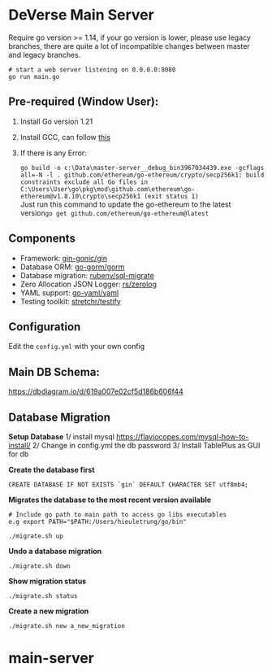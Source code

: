 
# DeVerse Main Server



Require go version >= 1.14, if your go version is lower, please use legacy branches,
there are quite a lot of incompatible changes between master and legacy branches.

```
# start a web server listening on 0.0.0.0:8080
go run main.go
```

## Pre-required (Window User):
1. Install Go version 1.21
2. Install GCC, can follow [this](https://www.msys2.org/)
3. If there is any Error: 

   ```go build -o c:\Data\master-server__debug_bin3967034439.exe -gcflags all=-N -l . github.com/ethereum/go-ethereum/crypto/secp256k1: build constraints exclude all Go files in C:\Users\User\go\pkg\mod\github.com\ethereum\go-ethereum@v1.8.10\crypto\secp256k1 (exit status 1)```  
    Just run this command to update the  go-ethereum to the latest version`go get github.com/ethereum/go-ethereum@latest`

## Components

- Framework: [gin-gonic/gin](https://github.com/gin-gonic/gin)
- Database ORM: [go-gorm/gorm](https://github.com/go-gorm/gorm)
- Database migration: [rubenv/sql-migrate](https://github.com/rubenv/sql-migrate)
- Zero Allocation JSON Logger: [rs/zerolog](https://github.com/rs/zerolog)
- YAML support: [go-yaml/yaml](https://github.com/go-yaml/yaml)
- Testing toolkit: [stretchr/testify](https://github.com/stretchr/testify)

## Configuration

Edit the `config.yml` with your own config

## Main DB Schema:
https://dbdiagram.io/d/619a007e02cf5d186b606f44

## Database Migration

**Setup Database**
1/ install mysql https://flaviocopes.com/mysql-how-to-install/
2/ Change in config.yml the db password
3/ Install TablePlus as GUI for db

**Create the database first**

```
CREATE DATABASE IF NOT EXISTS `gin` DEFAULT CHARACTER SET utf8mb4;
```

**Migrates the database to the most recent version available**
```
# Include go path to main path to access go libs executables
e.g export PATH="$PATH:/Users/hieuletrung/go/bin"
```

```
./migrate.sh up
```

**Undo a database migration**

```
./migrate.sh down
```

**Show migration status**

```
./migrate.sh status
```

**Create a new migration**

```
./migrate.sh new a_new_migration
```
# main-server

